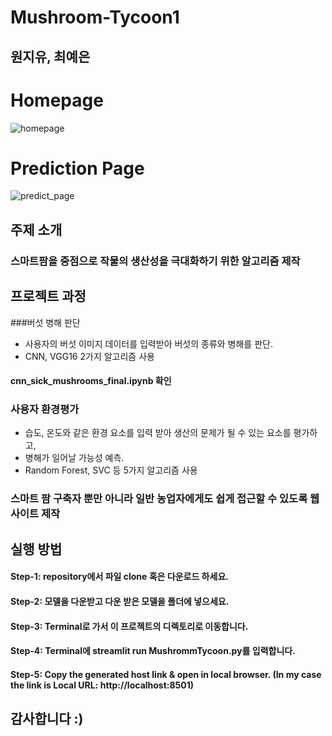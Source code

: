 # Mushroom-Tycoon1

## 원지유, 최예은




# Homepage
![homepage](https://user-images.githubusercontent.com/111933227/215852334-79fb644f-2923-4771-bf1d-9526d7b0781d.png)

# Prediction Page
![predict_page](https://user-images.githubusercontent.com/111933227/215852616-c135a6b6-a0f4-49d8-9f3b-ad64753767b8.png)


## 주제 소개
### 스마트팜을 중점으로 작물의 생산성을 극대화하기 위한 알고리즘 제작

## 프로젝트 과정 
###버섯 병해 판단
* 사용자의 버섯 이미지 데이터를 입력받아 버섯의 종류와 병해를 판단.
* CNN, VGG16 2가지 알고리즘 사용

#### cnn_sick_mushrooms_final.ipynb 확인 


### 사용자 환경평가
* 습도, 온도와 같은 환경 요소를 입력 받아 생산의 문제가 될 수 있는 요소를 평가하고, 
* 병해가 일어날 가능성 예측.
* Random Forest, SVC 등 5가지 알고리즘 사용

### 스마트 팜 구축자 뿐만 아니라 일반 농업자에게도 쉽게 접근할 수 있도록 웹사이트 제작 


## 실행 방법
#### Step-1: repository에서 파일 clone 혹은 다운로드 하세요.
#### Step-2: 모델을 다운받고 다운 받은 모델을 폴더에 넣으세요.
#### Step-3: Terminal로 가서 이 프로젝트의 디렉토리로 이동합니다.
#### Step-4: Terminal에 streamlit run MushrommTycoon.py를 입력합니다.
#### Step-5: Copy the generated host link & open in local browser. (In my case the link is  Local URL: http://localhost:8501)


## 감사합니다 :)












